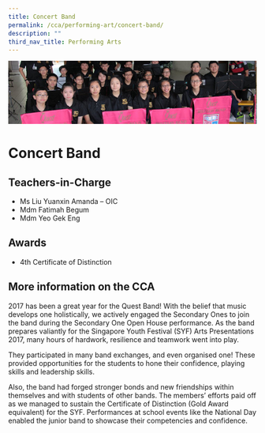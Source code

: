 ```yaml
---
title: Concert Band
permalink: /cca/performing-art/concert-band/
description: ""
third_nav_title: Performing Arts
---
```

![](/images/CCA/band.png)


Concert Band
============

**Teachers-in-Charge**
----------------------

*   Ms Liu Yuanxin Amanda – OIC
*   Mdm Fatimah Begum
*   Mdm Yeo Gek Eng

**Awards**
----------

*   4th Certificate of Distinction

**More information on the CCA**
-------------------------------

2017 has been a great year for the Quest Band! With the belief that music develops one holistically, we actively engaged the Secondary Ones to join the band during the Secondary One Open House performance. As the band prepares valiantly for the Singapore Youth Festival (SYF) Arts Presentations 2017, many hours of hardwork, resilience and teamwork went into play.

They participated in many band exchanges, and even organised one! These provided opportunities for the students to hone their confidence, playing skills and leadership skills.

Also, the band had forged stronger bonds and new friendships within themselves and with students of other bands. The members’ efforts paid off as we managed to sustain the Certificate of Distinction (Gold Award equivalent) for the SYF. Performances at school events like the National Day enabled the junior band to showcase their competencies and confidence.